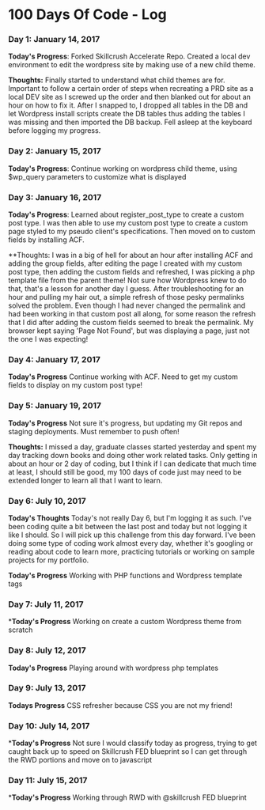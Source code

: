 # 100 Days Of Code - Log

### Day 1: January 14, 2017

**Today's Progress**: Forked Skillcrush Accelerate Repo. Created a local dev environment to edit the wordpress site by making use of a new child theme.

**Thoughts:** Finally started to understand what child themes are for.  Important to follow a certain order of steps when recreating a PRD site as a local DEV site as I screwed up the order and then blanked out for about an hour on how to fix it.  After I snapped to, I dropped all tables in the DB and let Wordpress install scripts create the DB tables thus adding the tables I was missing and then imported the DB backup. Fell asleep at the keyboard before logging my progress.

### Day 2: January 15, 2017

**Today's Progress**: Continue working on wordpress child theme, using $wp_query parameters to customize what is displayed

### Day 3: January 16, 2017

**Today's Progress**: Learned about register_post_type to create a custom post type.  I was then able to use my custom post type to create a custom page styled to my pseudo client's specifications.  Then moved on to custom fields by installing ACF.

**Thoughts:  I was in a big of hell for about an hour after installing ACF and adding the group fields, after editing the page I created with my custom post type, then adding the custom fields and refreshed, I was picking a php template file from the parent theme! Not sure how Wordpress knew to do that, that's a lesson for another day I guess.  After troubleshooting for an hour and pulling my hair out, a simple refresh of those pesky permalinks solved the problem.  Even though I had never changed the permalink and had been working in that custom post all along, for some reason the refresh that I did after adding the custom fields seemed to break the permalink.  My browser kept saying 'Page Not Found', but was displaying a page, just not the one I was expecting!

### Day 4: January 17, 2017

**Today's Progress** Continue working with ACF.  Need to get my custom fields to display on my custom post type!

### Day 5: January 19, 2017

**Today's Progress** Not sure it's progress, but updating my Git repos and staging deployments.  Must remember to push often!

**Thoughts:** I missed a day, graduate classes started yesterday and spent my day tracking down books and doing other work related tasks.  Only getting in about an hour or 2 day of coding, but I think if I can dedicate that much time at least, I should still be good, my 100 days of code just may need to be extended longer to learn all that I want to learn. 

### Day 6: July 10, 2017

**Today's Thoughts** Today's not really Day 6, but I'm logging it as such.  I've been coding quite a bit between the last post and today but not logging it like I should. So I will pick up this challenge from this day forward.  I've been doing some type of coding work almost every day, whether it's googling or reading about code to learn more, practicing tutorials or working on sample projects for my portfolio.  

**Today's Progress** Working with PHP functions and Wordpress template tags

### Day 7: July 11, 2017

***Today's Progress** Working on create a custom Wordpress theme from scratch

### Day 8: July 12, 2017

**Today's Progress** Playing around with wordpress php templates

### Day 9: July 13, 2017

**Todays Progress** CSS refresher because CSS you are not my friend!

### Day 10: July 14, 2017

***Today's Progress** Not sure I would classify today as progress, trying to get caught back up to speed on Skillcrush FED blueprint so I can get through the RWD portions and move on to javascript

### Day 11: July 15, 2017

***Today's Progress** Working through RWD with @skillcrush FED blueprint